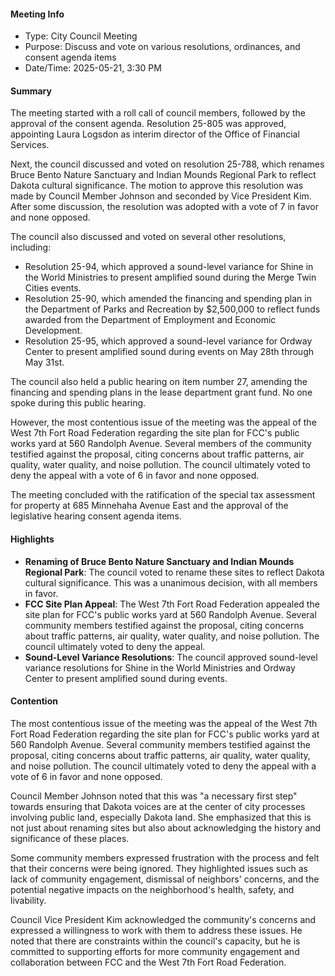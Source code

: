 #### Meeting Info
* Type: City Council Meeting
* Purpose: Discuss and vote on various resolutions, ordinances, and consent agenda items
* Date/Time: 2025-05-21, 3:30 PM

#### Summary

The meeting started with a roll call of council members, followed by the approval of the consent agenda. Resolution 25-805 was approved, appointing Laura Logsdon as interim director of the Office of Financial Services.

Next, the council discussed and voted on resolution 25-788, which renames Bruce Bento Nature Sanctuary and Indian Mounds Regional Park to reflect Dakota cultural significance. The motion to approve this resolution was made by Council Member Johnson and seconded by Vice President Kim. After some discussion, the resolution was adopted with a vote of 7 in favor and none opposed.

The council also discussed and voted on several other resolutions, including:

* Resolution 25-94, which approved a sound-level variance for Shine in the World Ministries to present amplified sound during the Merge Twin Cities events.
* Resolution 25-90, which amended the financing and spending plan in the Department of Parks and Recreation by $2,500,000 to reflect funds awarded from the Department of Employment and Economic Development.
* Resolution 25-95, which approved a sound-level variance for Ordway Center to present amplified sound during events on May 28th through May 31st.

The council also held a public hearing on item number 27, amending the financing and spending plans in the lease department grant fund. No one spoke during this public hearing.

However, the most contentious issue of the meeting was the appeal of the West 7th Fort Road Federation regarding the site plan for FCC's public works yard at 560 Randolph Avenue. Several members of the community testified against the proposal, citing concerns about traffic patterns, air quality, water quality, and noise pollution. The council ultimately voted to deny the appeal with a vote of 6 in favor and none opposed.

The meeting concluded with the ratification of the special tax assessment for property at 685 Minnehaha Avenue East and the approval of the legislative hearing consent agenda items.

#### Highlights

* **Renaming of Bruce Bento Nature Sanctuary and Indian Mounds Regional Park**: The council voted to rename these sites to reflect Dakota cultural significance. This was a unanimous decision, with all members in favor.
* **FCC Site Plan Appeal**: The West 7th Fort Road Federation appealed the site plan for FCC's public works yard at 560 Randolph Avenue. Several community members testified against the proposal, citing concerns about traffic patterns, air quality, water quality, and noise pollution. The council ultimately voted to deny the appeal.
* **Sound-Level Variance Resolutions**: The council approved sound-level variance resolutions for Shine in the World Ministries and Ordway Center to present amplified sound during events.

#### Contention

The most contentious issue of the meeting was the appeal of the West 7th Fort Road Federation regarding the site plan for FCC's public works yard at 560 Randolph Avenue. Several community members testified against the proposal, citing concerns about traffic patterns, air quality, water quality, and noise pollution. The council ultimately voted to deny the appeal with a vote of 6 in favor and none opposed.

Council Member Johnson noted that this was "a necessary first step" towards ensuring that Dakota voices are at the center of city processes involving public land, especially Dakota land. She emphasized that this is not just about renaming sites but also about acknowledging the history and significance of these places.

Some community members expressed frustration with the process and felt that their concerns were being ignored. They highlighted issues such as lack of community engagement, dismissal of neighbors' concerns, and the potential negative impacts on the neighborhood's health, safety, and livability.

Council Vice President Kim acknowledged the community's concerns and expressed a willingness to work with them to address these issues. He noted that there are constraints within the council's capacity, but he is committed to supporting efforts for more community engagement and collaboration between FCC and the West 7th Fort Road Federation.

